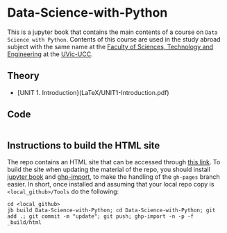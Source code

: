 # Data-Science-with-Python

This is a jupyter book that contains the main contents of a course on `Data Science with Python`. Contents of this course are used in the study abroad subject with the same name at the [Faculty of Sciences, Technology and Engineering](https://mon.uvic.cat/fcte/) at the [UVic-UCC](https://www.uvic.cat).


## Theory

* [UNIT 1. Introduction}(LaTeX/UNIT1-Introduction.pdf)

## Code

```{tableofcontents}
```


## Instructions to build the HTML site

The repo contains an HTML site that can be accessed through [this link](https://compbiochbiophlab.gihub.io/Data-Science-with-Python/intro.html). To build the site when updating the material of the repo, you should install [jupyter book](https://jupyterbook.org/en/stable/intro.html) and [ghp-import](https://pypi.org/project/ghp-import/), to make the handling of the `gh-pages` branch easier. In short, once installed and assuming that your local repo copy is `<local_github>/Tools` do the following:

```
cd <local_github>
jb build Data-Science-with-Python; cd Data-Science-with-Python; git add .; git commit -m "update"; git push; ghp-import -n -p -f _build/html
```
